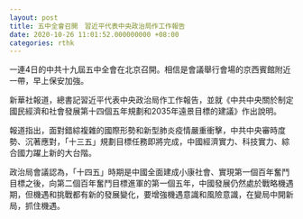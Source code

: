 ```yaml
---
layout: post
title: 五中全會召開　習近平代表中央政治局作工作報告
date: 2020-10-26 11:01:52.000000000 +08:00
categories: rthk
---
```


一連4日的中共十九屆五中全會在北京召開。相信是會議舉行會場的京西賓館附近一帶，早上保安加強。

新華社報道，總書記習近平代表中央政治局作工作報告，並就《中共中央關於制定國民經濟和社會發展第十四個五年規劃和2035年遠景目標的建議》作出說明。

報道指出，面對錯綜複雜的國際形勢和新型肺炎疫情嚴重衝擊，中共中央審時度勢、沉著應對，「十三五」規劃目標任務即將完成，中國經濟實力、科技實力、綜合國力躍上新的大台階。

政治局會議認為，「十四五」時期是中國全面建成小康社會、實現第一個百年奮鬥目標之後，向第二個百年奮鬥目標進軍的第一個五年，中國發展仍然處於戰略機遇期，但機遇和挑戰都有新的發展變化，要增強機遇意識和風險意識，在變局中開新局，抓住機遇。
